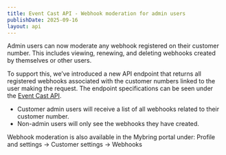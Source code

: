 ```yaml
---
title: Event Cast API - Webhook moderation for admin users
publishDate: 2025-09-16
layout: api
---
```

Admin users can now moderate any webhook registered on their customer number. This includes viewing, renewing, and deleting webhooks created by themselves or other users.

To support this, we’ve introduced a new API endpoint that returns all registered webhooks associated with the customer numbers linked to the user making the request. The endpoint specifications can be seen under the [Event Cast API](https://developer.bring.com/api/event-cast/#get-all-webhooks-on-customer-numbers-a-user-has-access-to-get).
- Customer admin users will receive a list of all webhooks related to their customer number.
- Non-admin users will only see the webhooks they have created.


Webhook moderation is also available in the Mybring portal under: Profile and settings → Customer settings → Webhooks
